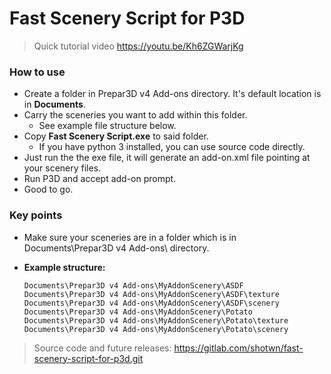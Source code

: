 # Fast Scenery Script for P3D
> Quick tutorial video https://youtu.be/Kh6ZGWarjKg

### How to use
* Create a folder in Prepar3D v4 Add-ons directory. It's default location is in **Documents**.
* Carry the sceneries you want to add within this folder.
    * See example file structure below.
* Copy **Fast Scenery Script.exe** to said folder. 
    * If you have python 3 installed, you can use source code directly.
* Just run the the exe file, it will generate an add-on.xml file pointing at your scenery files. 
* Run P3D and accept add-on prompt.
* Good to go.

### Key points
* Make sure your sceneries are in a folder which is in Documents\Prepar3D v4 Add-ons\ directory.

* **Example structure:**
    ```
    Documents\Prepar3D v4 Add-ons\MyAddonScenery\ASDF
    Documents\Prepar3D v4 Add-ons\MyAddonScenery\ASDF\texture
    Documents\Prepar3D v4 Add-ons\MyAddonScenery\ASDF\scenery
    Documents\Prepar3D v4 Add-ons\MyAddonScenery\Potato
    Documents\Prepar3D v4 Add-ons\MyAddonScenery\Potato\texture
    Documents\Prepar3D v4 Add-ons\MyAddonScenery\Potato\scenery
    ```
> Source code and future releases: https://gitlab.com/shotwn/fast-scenery-script-for-p3d.git